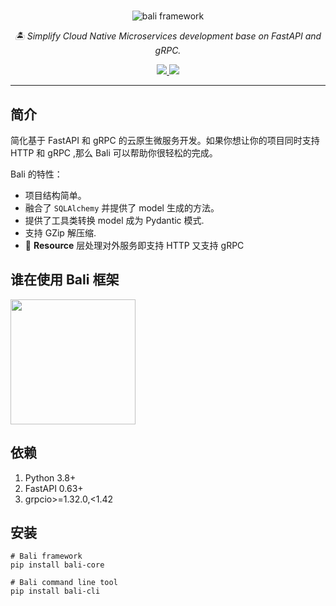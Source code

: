 # 


<p align="center">
  <img src="https://raw.githubusercontent.com/bali-framework/bali/master/docs/img/bali.png" alt='bali framework' />
</p>
<p align="center">
    <em>🏝 Simplify Cloud Native Microservices development base on FastAPI and gRPC.</em>
</p>

<p align="center">
    <a href="https://pepy.tech/project/bali-core">
        <img src="https://pepy.tech/badge/bali-core" />
    </a>
    <a href="https://pypi.org/project/bali-core/">
        <img src="https://img.shields.io/pypi/v/bali-core" />
    </a>
</p>

---

## 简介

简化基于 FastAPI 和 gRPC 的云原生微服务开发。如果你想让你的项目同时支持 HTTP 和 gRPC ,那么 Bali 可以帮助你很轻松的完成。 

Bali 的特性：

* 项目结构简单。
* 融合了 `SQLAlchemy` 并提供了 model 生成的方法。
* 提供了工具类转换 model 成为 Pydantic 模式.
* 支持 GZip 解压缩.
* 🍻 **Resource** 层处理对外服务即支持 HTTP 又支持 gRPC

## 谁在使用 Bali 框架

<a href="https://www.360shuke.com/">
    <img width="200" src="https://raw.githubusercontent.com/bali-framework/bali/master/docs/img/cases/qfin.png" />
</a>

## 依赖

1. Python 3.8+
2. FastAPI 0.63+
3. grpcio>=1.32.0,<1.42

## 安装

```shell
# Bali framework
pip install bali-core 

# Bali command line tool 
pip install bali-cli  
```
